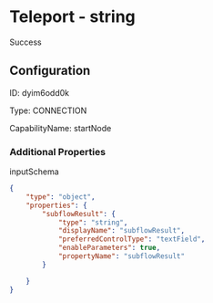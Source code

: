 # Teleport - string 
Success
## Configuration
ID:  dyim6odd0k

Type: CONNECTION 

CapabilityName: startNode






### Additional Properties
inputSchema
```json 
{
	"type": "object",
	"properties": {
		"subflowResult": {
			"type": "string",
			"displayName": "subflowResult",
			"preferredControlType": "textField",
			"enableParameters": true,
			"propertyName": "subflowResult"
		}

	}
}
```




